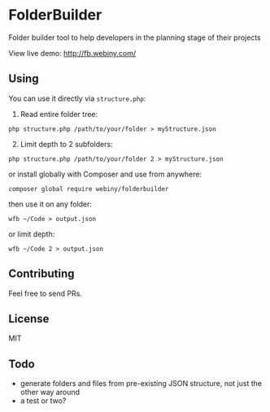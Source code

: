 # FolderBuilder
Folder builder tool to help developers in the planning stage of their projects

View live demo: http://fb.webiny.com/

## Using

You can use it directly via `structure.php`:

1. Read entire folder tree:
```
php structure.php /path/to/your/folder > myStructure.json
``` 
                                                              
2. Limit depth to 2 subfolders:                                          
```
php structure.php /path/to/your/folder 2 > myStructure.json   
```

or install globally with Composer and use from anywhere:

```
composer global require webiny/folderbuilder
```

then use it on any folder:

```
wfb ~/Code > output.json
```

or limit depth:

```
wfb ~/Code 2 > output.json
```

## Contributing

Feel free to send PRs.

## License

MIT

## Todo

- generate folders and files from pre-existing JSON structure, not just the other way around
- a test or two?
